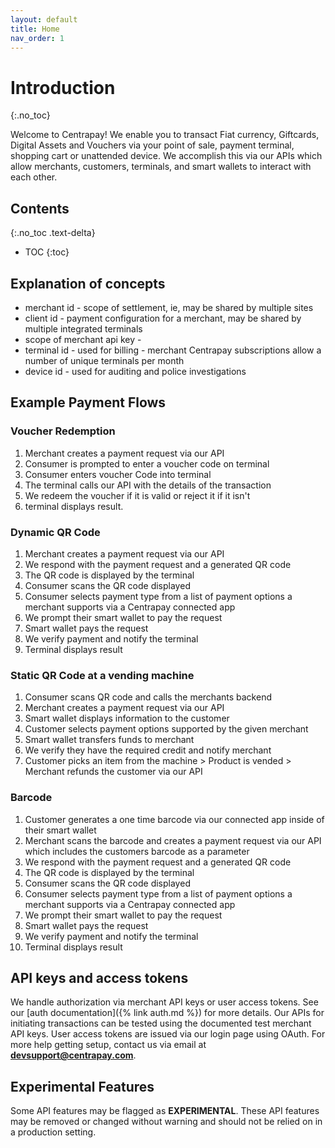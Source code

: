 ```yaml
---
layout: default
title: Home
nav_order: 1
---
```

<style>

a.external:after {
  content: " " url(data:image/png;base64,iVBORw0KGgoAAAANSUhEUgAAAAoAAAAKCAYAAACNMs+9AAAAVklEQVR4Xn3PgQkAMQhDUXfqTu7kTtkpd5RA8AInfArtQ2iRXFWT2QedAfttj2FsPIOE1eCOlEuoWWjgzYaB/IkeGOrxXhqB+uA9Bfcm0lAZuh+YIeAD+cAqSz4kCMUAAAAASUVORK5CYII=);
}

</style>

# Introduction
{:.no_toc}

Welcome to Centrapay! We enable you to transact Fiat currency, 
Giftcards, Digital Assets and Vouchers via your point of sale, 
payment terminal, shopping cart or unattended device. We
accomplish this via our APIs which allow merchants, customers,
terminals, and smart wallets to interact with each other.

## Contents
{:.no_toc .text-delta}

* TOC
{:toc}


## Explanation of concepts
 
 * merchant id - scope of settlement, ie, may be shared  by multiple sites
 * client id - payment configuration for a merchant, may be shared by multiple integrated terminals
 * scope of merchant api key -
 * terminal id - used for billing - merchant Centrapay subscriptions allow a number of unique terminals per month
 * device id - used for auditing and police investigations 

## Example Payment Flows

### Voucher Redemption

1. Merchant creates a payment request via our API
2. Consumer is prompted to enter a voucher code on terminal
3. Consumer enters voucher Code into terminal
4. The terminal calls our API with the details of the transaction
5. We redeem the voucher if it is valid or reject it if it isn't
6. terminal displays result.

### Dynamic QR Code

1. Merchant creates a payment request via our API
2. We respond with the payment request and a generated QR code
3. The QR code is displayed by the terminal
4. Consumer scans the QR code displayed
5. Consumer selects payment type from a list of payment options a merchant supports via a Centrapay connected app
6. We prompt their smart wallet to pay the request
7. Smart wallet pays the request
8. We verify payment and notify the terminal
9. Terminal displays result

### Static QR Code at a vending machine

1. Consumer scans QR code and calls the merchants backend
2. Merchant creates a payment request via our API
3. Smart wallet displays information to the customer
4. Customer selects payment options supported by the given merchant
5. Smart wallet transfers funds to merchant
6. We verify they have the required credit and notify merchant
7. Customer picks an item from the machine > Product is vended > Merchant refunds the customer via our API

### Barcode

1. Customer generates a one time barcode via our connected app inside of their smart wallet
2. Merchant scans the barcode and creates a payment request via our API which includes the customers barcode as a parameter
3. We respond with the payment request and a generated QR code
4. The QR code is displayed by the terminal
5. Consumer scans the QR code displayed
6. Consumer selects payment type from a list of payment options a merchant supports via a Centrapay connected app
7. We prompt their smart wallet to pay the request
8. Smart wallet pays the request
9. We verify payment and notify the terminal
10. Terminal displays result

## API keys and access tokens

We handle authorization via merchant API keys or user access tokens. See our
[auth documentation]({% link auth.md %}) for more details. Our APIs for initiating
transactions can be tested using the documented test merchant API keys.  User
access tokens are issued via our login page using OAuth. For more help getting
setup, contact us via email at **devsupport@centrapay.com**.

## Experimental Features

Some API features may be flagged as **EXPERIMENTAL**. These API features may be
removed or changed without warning and should not be relied on in a production
setting.

